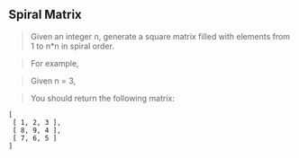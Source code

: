 Spiral Matrix
----
> Given an integer n, generate a square matrix filled with elements from 1 to n*n in spiral order.

> For example,

> Given n = 3,

> You should return the following matrix:

```
[
 [ 1, 2, 3 ],
 [ 8, 9, 4 ],
 [ 7, 6, 5 ]
]
```
